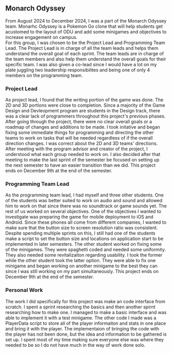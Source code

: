 ## Monarch Odyssey
From August 2024 to December 2024, I was a part of the Monarch Odyssey team. Monarhc Odyssey is a Pokemon Go clone that will help students get acustomed to the layout of ODU and add some minigames and objectives to increase engagement on campus. <br>
For this group, I was chosen to be the Project Lead and Programming Team Lead. The Project Lead is in charge of all the team leads and helps them understand the overall goal of each sprint. The team leads are in charge of the team members and also help them understand the overall goals for their specific team. I was also given a co-lead since I would have a lot on my plate juggling two leadership responsibilites and being one of only 4 members on the programming team.

### Project Lead
As project lead, I found that the writing portion of the game was done. The 2D and 3D portions were close to completion. Since a majority of the Game Design and Devleopment program are students in the Design track, there was a clear lack of programmers throughout this project's previous phases. After going through the project, there were no clear overall goals or a roadmap of changes and additions to be made. I took initative and began fixing some immediate things for programming and directing the other teams to work on tasks that will be needed regardless of if the overall direction changes. I was correct about the 2D and 3D teams' directions. After meeting with the program advisor and creator of the project, I understood what each group needed to work on. I also decided after that meeting to make the last sprint of the semester be focused on setting up the next semester to have an easier transition than we did. This project ends on December 9th at the end of the semester.

### Programming Team Lead
As the programming team lead, I had myself and three other students. One of the students was better suited to work on audio and sound and allowed him to work on that since there was no soundtrack or game sounds yet. The rest of us worked on several objectives. One of the objectives I wanted to investigate was preparing the game for mobile deployment to iOS and Android. Since these phones all come from different companies, I wanted to make sure that the button size to screen resolution ratio was consistent. Despite spending multiple sprints on this, I still had one of the students make a script to set the button size and locations on application start to be implemented in later semesters. The other student worked on fixing some of the minigames. They were spaghetti coded and needed some uniformity. They also needed some revitalizaiton regarding usability. I took the former while the other student took the latter option. They were able to fix one minigame and began working on another minigame to the best they can since I was still working on my part simultaneously. This project ends on December 9th at the end of the semester.

### Personal Work
The work I did specifically for this project was make an code interface from scratch. I spent a sprint researching the basics and then another spirnt researching how to make one. I managed to make a basic interface and was able to implement it with a test minigame. The other code I made was a PlayerData script to store all of the player informaiton and stats in one place and bring it with the player. The implementaion of bringing the code with the player has not been done, but the idea and information to be gathered is set up. I spent most of my time making sure everyone else was where they needed to be so I do not have much in the way of work done solo.